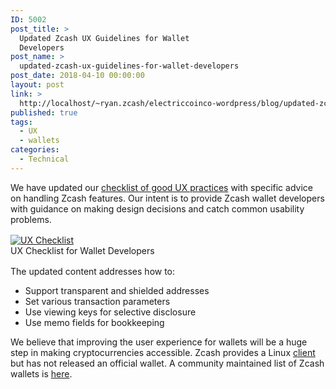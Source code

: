 ```yaml
---
ID: 5002
post_title: >
  Updated Zcash UX Guidelines for Wallet
  Developers
post_name: >
  updated-zcash-ux-guidelines-for-wallet-developers
post_date: 2018-04-10 00:00:00
layout: post
link: >
  http://localhost/~ryan.zcash/electriccoinco-wordpress/blog/updated-zcash-ux-guidelines-for-wallet-developers/
published: true
tags:
  - UX
  - wallets
categories:
  - Technical
---
```

<p>We have updated our <a href="https://z.cash/support/ux-checklist.html">checklist of good UX practices</a> with specific advice on handling Zcash features. Our intent is to provide Zcash wallet developers with guidance on making design decisions and catch common usability problems.</p>

<!-- wp:html -->
<div style="margin: 1rem auto;>
<figure class="wp-block-image"><a href="https://z.cash/static/zcash-ux-checklist-20180118.pdf"><img src="/wp-content/uploads/2018/04/zcash-ux-checklist-20180410-thumb-232x300.png" alt="UX Checklist" class="wp-image-2731"/></a><figcaption class="text-left"> UX Checklist for Wallet Developers</figcaption></figure>
</div>
<!-- /wp:html -->

<!-- wp:html -->
<p>The updated content addresses how to:</p>
<ul>
<li>Support transparent and shielded addresses</li>
<li>Set various transaction parameters</li>
<li>Use viewing keys for selective disclosure</li>
<li>Use memo fields for bookkeeping</li>
</ul>
<p>We believe that improving the user experience for wallets will be a huge step in making cryptocurrencies accessible. Zcash provides a Linux <a href="https://z.cash/download.html">client</a> but has not released an official wallet. A community maintained list of Zcash wallets is <a href="https://www.zcashcommunity.com/wallets/">here</a>.</p>
<!-- /wp:html -->